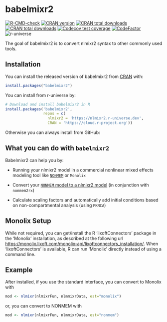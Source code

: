 
<!-- README.md is generated from README.Rmd. Please edit that file -->

# babelmixr2

<!-- badges: start -->

[![R-CMD-check](https://github.com/nlmixr2/babelmixr2/actions/workflows/R-CMD-check.yaml/badge.svg)](https://github.com/nlmixr2/babelmixr2/actions/workflows/R-CMD-check.yaml)
[![CRAN
version](http://www.r-pkg.org/badges/version/babelmixr2)](https://cran.r-project.org/package=babelmixr2)
[![CRAN total
downloads](https://cranlogs.r-pkg.org/badges/grand-total/babelmixr2)](https://cran.r-project.org/package=babelmixr2)
[![CRAN total
downloads](https://cranlogs.r-pkg.org/badges/babelmixr2)](https://cran.r-project.org/package=babelmixr2)
[![Codecov test
coverage](https://codecov.io/gh/nlmixr2/babelmixr2/branch/main/graph/badge.svg)](https://app.codecov.io/gh/nlmixr2/babelmixr2?branch=main)
[![CodeFactor](https://www.codefactor.io/repository/github/nlmixr2/babelmixr2/badge)](https://www.codefactor.io/repository/github/nlmixr2/babelmixr2)
![r-universe](https://nlmixr2.r-universe.dev/badges/babelmixr2)
<!-- badges: end -->

The goal of babelmixr2 is to convert nlmixr2 syntax to other commonly
used tools.

## Installation

You can install the released version of babelmixr2 from
[CRAN](https://CRAN.R-project.org) with:

``` r
install.packages("babelmixr2")
```

You can install from r-universe by:

``` r
# Download and install babelmixr2 in R
install.packages('babelmixr2',
                 repos = c(
                   nlmixr2 = 'https://nlmixr2.r-universe.dev',
                   CRAN = 'https://cloud.r-project.org'))
```

Otherwise you can always install from GitHub:

## What you can do with `babelmixr2`

Babelmixr2 can help you by:

  - Running your nlmixr2 model in a commercial nonlinear mixed effects
    modeling tool like
    [`NONMEM`](https://nlmixr2.github.io/babelmixr2/articles/running-nonmem.html)
    or `Monolix`

  - Convert your [`NONMEM` model to a nlmixr2
    model](https://nlmixr2.github.io/nonmem2rx/articles/convert-nlmixr2.html)
    (in conjunction with `nonmem2rx`)

  - Calculate scaling factors and automatically add initial conditions
    based on non-compartmental analysis (using `PKNCA`)

## Monolix Setup

While not required, you can get/install the R ‘lixoftConnectors’ package
in the ‘Monolix’ installation, as described at the following url
<https://monolix.lixoft.com/monolix-api/lixoftconnectors_installation/>.
When ‘lixoftConnectors’ is available, R can run ‘Monolix’ directly
instead of using a command line.

## Example

After installed, if you use the standard interface, you can convert to
Monolix with

``` r
mod <- nlmixr(nlmixrFun, nlmmixrData, est="monolix")
```

or, you can convert to NONMEM with

``` r
mod <- nlmixr(nlmixrFun, nlmmixrData, est="nonmem")
```

